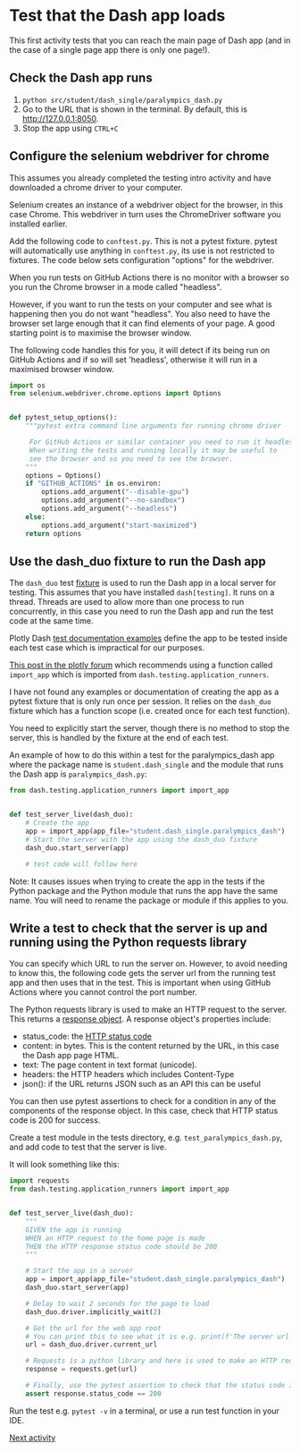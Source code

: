 # Test that the Dash app loads

This first activity tests that you can reach the main page of Dash app (and in the case of a single page app there is
only one page!).

## Check the Dash app runs

1. `python src/student/dash_single/paralympics_dash.py`
2. Go to the URL that is shown in the terminal. By default, this is <http://127.0.0.1:8050>.
3. Stop the app using `CTRL+C`

## Configure the selenium webdriver for chrome

This assumes you already completed the testing intro activity and have downloaded a chrome driver to your computer.

Selenium creates an instance of a webdriver object for the browser, in this case Chrome. This webdriver in turn uses the
ChromeDriver software you installed earlier.

Add the following code to `conftest.py`. This is not a pytest fixture. pytest will automatically
use anything in `conftest.py`, its use is not restricted to fixtures. The code below sets configuration "options" for
the webdriver.

When you run tests on GitHub Actions there is no monitor with a browser so you run the Chrome browser in a mode called
"headless".

However, if you want to run the tests on your computer and see what is happening then you do not want "headless". You
also need to have the browser set large enough that it can find elements of your page. A good starting point is to
maximise the browser window.

The following code handles this for you, it will detect if its being run on GitHub Actions and if so will set 'headless',
otherwise it will run in a maximised browser window.

```python
import os
from selenium.webdriver.chrome.options import Options


def pytest_setup_options():
    """pytest extra command line arguments for running chrome driver

     For GitHub Actions or similar container you need to run it headless.
     When writing the tests and running locally it may be useful to
     see the browser and so you need to see the browser.
    """
    options = Options()
    if "GITHUB_ACTIONS" in os.environ:
        options.add_argument("--disable-gpu")
        options.add_argument("--no-sandbox")
        options.add_argument("--headless")
    else:
        options.add_argument("start-maximized")
    return options
```

## Use the dash_duo fixture to run the Dash app

The `dash_duo` test [fixture](https://dash.plotly.com/testing#fixtures) is used to run the Dash app in a local server
for testing. This assumes that you have installed `dash[testing]`. It runs on a thread. Threads are used to allow more
than one process to run concurrently, in this case you need to run the Dash app and run the test code at the same time.

Plotly Dash [test documentation examples](https://dash.plotly.com/testing#end-to-end-tests) define the app to be tested
inside each test case which is impractical for our purposes.

[This post in the plotly forum](https://community.plotly.com/t/how-you-can-integration-test-your-app-by-dash-testing/25002)
which recommends using a function called `import_app` which is imported from `dash.testing.application_runners`.

I have not found any examples or documentation of creating the app as a pytest fixture that is only run once per
session.
It relies on the `dash_duo` fixture which has a function scope (i.e. created once for each test function).

You need to explicitly start the server, though there is no method to stop the server, this is handled by the fixture at
the end of each test.

An example of how to do this within a test for the paralympics_dash app where the package name is `student.dash_single`
and the module that runs the Dash app is `paralympics_dash.py`:

```python
from dash.testing.application_runners import import_app


def test_server_live(dash_duo):
    # Create the app
    app = import_app(app_file="student.dash_single.paralympics_dash")
    # Start the server with the app using the dash_duo fixture
    dash_duo.start_server(app)

    # test code will follow here
```

Note: It causes issues when trying to create the app in the tests if the Python package and the Python module that runs
the app have the same name. You will need to rename the package or module if this applies to you.

## Write a test to check that the server is up and running using the Python requests library

You can specify which URL to run the server on. However, to avoid needing to know this, the following code gets the
server url from the running test app and then uses that in the test. This is important when using GitHub Actions
where you cannot control the port number.

The Python requests library is used to make an HTTP request to the server. This returns
a [response object](https://www.w3schools.com/python/ref_requests_response.asp). A response object's properties include:

- status_code: the [HTTP status code](https://www.w3schools.com/tags/ref_httpmessages.asp)
- content: in bytes. This is the content returned by the URL, in this case the Dash app page HTML.
- text: The page content in text format (unicode).
- headers: the HTTP headers which includes Content-Type
- json(): if the URL returns JSON such as an API this can be useful

You can then use pytest assertions to check for a condition in any of the components of the response object. In this
case, check that HTTP status code is 200 for success.

Create a test module in the tests directory, e.g. `test_paralympics_dash.py`, and add code to test that the server is
live.

It will look something like this:

```python
import requests
from dash.testing.application_runners import import_app


def test_server_live(dash_duo):
    """
    GIVEN the app is running
    WHEN an HTTP request to the home page is made
    THEN the HTTP response status code should be 200
    """

    # Start the app in a server
    app = import_app(app_file="student.dash_single.paralympics_dash")
    dash_duo.start_server(app)

    # Delay to wait 2 seconds for the page to load
    dash_duo.driver.implicitly_wait(2)

    # Get the url for the web app root
    # You can print this to see what it is e.g. print(f'The server url is {url}')
    url = dash_duo.driver.current_url

    # Requests is a python library and here is used to make an HTTP request to the sever url
    response = requests.get(url)

    # Finally, use the pytest assertion to check that the status code in the HTTP response is 200
    assert response.status_code == 200
```

Run the test e.g. `pytest -v` in a terminal, or use a run test function in your IDE.

[Next activity](4-3-locate-elements.md)
